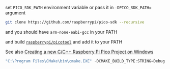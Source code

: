 set `PICO_SDK_PATH` environment variable or pass it in `-DPICO_SDK_PATH=` argument

```bash
git clone https://github.com/raspberrypi/pico-sdk --recursive
```

and you should have `arm-none-eabi-gcc` in your PATH

and build [`raspberrypi/picotool`](https://github.com/raspberrypi/picotool) and add it to your PATH

See also [Creating a new C/C++ Raspberry Pi Pico Project on Windows](https://vanhunteradams.com/Pico/Setup/NewProjectWindows.html)

```powershell
"C:\Program Files\CMake\bin\cmake.EXE" -DCMAKE_BUILD_TYPE:STRING=Debug -DCMAKE_EXPORT_COMPILE_COMMANDS:BOOL=TRUE -DPICO_SDK_PATH=~/pico-sdk -DPICOTOOL_PATH=C:/tools/picotool -GNinja -DCMAKE_C_COMPILER=C:/tools/arm-gnu-toolchain-13.2/bin/arm-none-eabi-gcc.exe -DCMAKE_CXX_COMPILER=C:/tools/arm-gnu-toolchain-13.2/bin/arm-none-eabi-g++.exe --no-warn-unused-cli -SC:/Users/cross/Desktop/code/heart-pico -Bc:/Users/cross/Desktop/code/heart-pico/build
```
